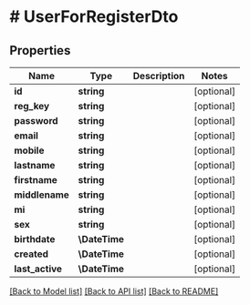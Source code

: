 # # UserForRegisterDto

## Properties

Name | Type | Description | Notes
------------ | ------------- | ------------- | -------------
**id** | **string** |  | [optional]
**reg_key** | **string** |  | [optional]
**password** | **string** |  | [optional]
**email** | **string** |  | [optional]
**mobile** | **string** |  | [optional]
**lastname** | **string** |  | [optional]
**firstname** | **string** |  | [optional]
**middlename** | **string** |  | [optional]
**mi** | **string** |  | [optional]
**sex** | **string** |  | [optional]
**birthdate** | **\DateTime** |  | [optional]
**created** | **\DateTime** |  | [optional]
**last_active** | **\DateTime** |  | [optional]

[[Back to Model list]](../../README.md#models) [[Back to API list]](../../README.md#endpoints) [[Back to README]](../../README.md)
